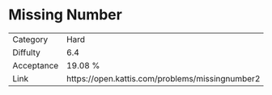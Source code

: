 # Missing Number

<table>
    <tr>
        <td>Category</td>
        <td>Hard</td>
    </tr>
    <tr>
        <td>Diffulty</td>
        <td>6.4</td>
    </tr>
    <tr>
        <td>Acceptance</td>
        <td>19.08 %</td>
    </tr>
    <tr>
        <td>Link</td>
        <td>https://open.kattis.com/problems/missingnumber2</td>
    </tr>
</table>